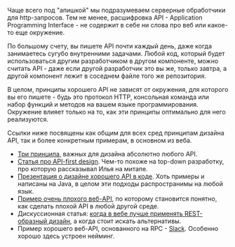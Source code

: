 Чаще всего под "апишкой" мы подразумеваем серверные обработчики для
 http-запросов. Тем не менее, расшифровка API - Application Programming
 Interface - не содержит в себе ни слова про веб
 или какое-то еще окружение.

По большому счету, вы пишете API почти каждый день, даже когда
 занимаетесь сугубо внутренними задачами. Любой код, который будет
 использоваться другим разработчиком в другом компоненте, можно считать
 API - даже если другой разработчик это вы же, только завтра, а другой
 компонент лежит в соседнем файле того же репозитория.

В целом, принципы хорошего API не зависят от окружения, для которого
 вы его пишете - будь это протокол HTTP, консольная команда или набор
 функций и методов на вашем языке программирования. Окружение влияет
 только на то, как эти принципы оптимально для него реализуются.

Ссылки ниже посвящены как общим для всех сред принципам дизайна
 API, так и более конкретным примерам, в основном из веба.

- [Три принципа](https://nordicapis.com/the-three-principles-of-excellent-api-design/),
  важных для дизайна абсолютно любого API.
- [Статья про API-first design](https://www.torocloud.com/blog/how-to-implement-an-API-first-design-methodology).
  Чем-то похоже на top-down разработку, про которую рассказывал
  Илья на митапе.
- [Презентация о дизайне хорошего API в коде](http://fwdinnovations.net/whitepaper/APIDesign.pdf).
  Хоть примеры и написаны на Java, в целом эти подходы распространимы
  на любой язык.
- [Пример очень плохого веб-API](https://blog.usejournal.com/how-not-to-design-restful-apis-fb4892d9057a),
  по которому становится понятно, как сделать плохой API в
  любой другой среде.
- Дискуссионная статья:
  [когда в вебе лучше применять REST-образный дизайн](https://nordicapis.com/is-rest-still-a-good-api-design-style-to-use/),
  а когда стоит искать альтернативы.
- Пример хорошего веб-API, основанного на RPC -
  [Slack](https://api.slack.com/web). Особенно хорошо здесь
  устроен нейминг.
